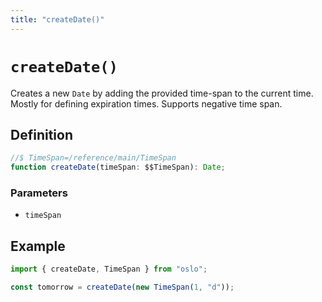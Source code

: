 ```yaml
---
title: "createDate()"
---
```


# `createDate()`

Creates a new `Date` by adding the provided time-span to the current time. Mostly for defining expiration times. Supports negative time span.

## Definition

```ts
//$ TimeSpan=/reference/main/TimeSpan
function createDate(timeSpan: $$TimeSpan): Date;
```

### Parameters

- `timeSpan`

## Example

```ts
import { createDate, TimeSpan } from "oslo";

const tomorrow = createDate(new TimeSpan(1, "d"));
```
